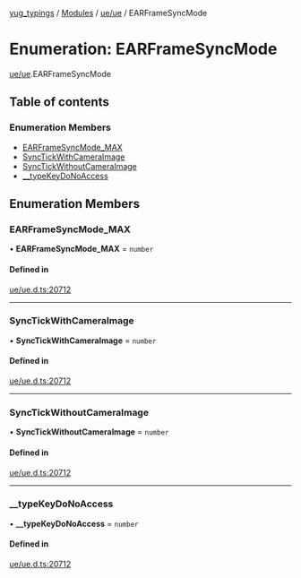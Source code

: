 [yug_typings](../README.md) / [Modules](../modules.md) / [ue/ue](../modules/ue_ue.md) / EARFrameSyncMode

# Enumeration: EARFrameSyncMode

[ue/ue](../modules/ue_ue.md).EARFrameSyncMode

## Table of contents

### Enumeration Members

- [EARFrameSyncMode\_MAX](ue_ue.EARFrameSyncMode.md#earframesyncmode_max)
- [SyncTickWithCameraImage](ue_ue.EARFrameSyncMode.md#synctickwithcameraimage)
- [SyncTickWithoutCameraImage](ue_ue.EARFrameSyncMode.md#synctickwithoutcameraimage)
- [\_\_typeKeyDoNoAccess](ue_ue.EARFrameSyncMode.md#__typekeydonoaccess)

## Enumeration Members

### EARFrameSyncMode\_MAX

• **EARFrameSyncMode\_MAX** = `number`

#### Defined in

[ue/ue.d.ts:20712](https://github.com/YugMetaverse/yug_typings/blob/25cad34/ue/ue.d.ts#L20712)

___

### SyncTickWithCameraImage

• **SyncTickWithCameraImage** = `number`

#### Defined in

[ue/ue.d.ts:20712](https://github.com/YugMetaverse/yug_typings/blob/25cad34/ue/ue.d.ts#L20712)

___

### SyncTickWithoutCameraImage

• **SyncTickWithoutCameraImage** = `number`

#### Defined in

[ue/ue.d.ts:20712](https://github.com/YugMetaverse/yug_typings/blob/25cad34/ue/ue.d.ts#L20712)

___

### \_\_typeKeyDoNoAccess

• **\_\_typeKeyDoNoAccess** = `number`

#### Defined in

[ue/ue.d.ts:20712](https://github.com/YugMetaverse/yug_typings/blob/25cad34/ue/ue.d.ts#L20712)
